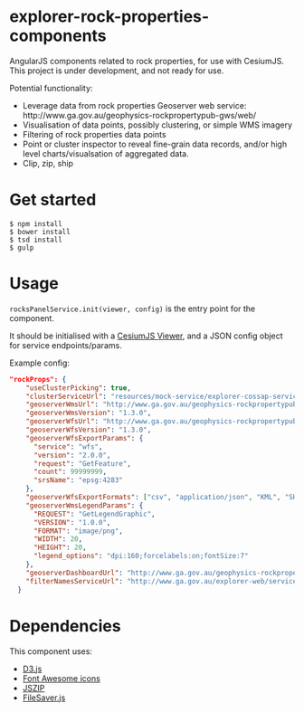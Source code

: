 # explorer-rock-properties-components

AngularJS components related to rock properties, for use with CesiumJS.<br/>
This project is under development, and not ready for use.

Potential functionality:

<ul>
	<li>Leverage data from rock properties Geoserver web service: http://www.ga.gov.au/geophysics-rockpropertypub-gws/web/</li>
	<li>Visualisation of data points, possibly clustering, or simple WMS imagery</li>
	<li>Filtering of rock properties data points</li>
	<li>Point or cluster inspector to reveal fine-grain data records, and/or high level charts/visualsation of aggregated data.</li>
	<li>Clip, zip, ship</li>
</ul>	

# Get started

```shell
$ npm install
$ bower install
$ tsd install
$ gulp
```


# Usage

`rocksPanelService.init(viewer, config)` is the entry point for the component.

It should be initialised with a <a href="https://cesiumjs.org/Cesium/Build/Documentation/Viewer.html">CesiumJS Viewer</a>, and a JSON config object for service endpoints/params.

Example config:

```json
"rockProps": {
	"useClusterPicking": true,
	"clusterServiceUrl": "resources/mock-service/explorer-cossap-services/service/rock-properties/clusters",
	"geoserverWmsUrl": "http://www.ga.gov.au/geophysics-rockpropertypub-gws/ga_rock_properties_wms/wms",
	"geoserverWmsVersion": "1.3.0",
	"geoserverWfsUrl": "http://www.ga.gov.au/geophysics-rockpropertypub-gws/ga_rock_properties_wfs/wfs/ows",
	"geoserverWfsVersion": "1.3.0",
	"geoserverWfsExportParams": {
	  "service": "wfs",
	  "version": "2.0.0",
	  "request": "GetFeature",
	  "count": 99999999,
	  "srsName": "epsg:4283"
	},
	"geoserverWfsExportFormats": ["csv", "application/json", "KML", "SHAPE-ZIP"],
	"geoserverWmsLegendParams": {
	  "REQUEST": "GetLegendGraphic",
	  "VERSION": "1.0.0",
	  "FORMAT": "image/png",
	  "WIDTH": 20,
	  "HEIGHT": 20,
	  "legend_options": "dpi:160;forcelabels:on;fontSize:7"
	},
	"geoserverDashboardUrl": "http://www.ga.gov.au/geophysics-rockpropertypub-gws/web/?wicket:bookmarkablePage=:org.geoserver.web.demo.MapPreviewPage",
	"filterNamesServiceUrl": "http://www.ga.gov.au/explorer-web/service/rockprops/filters"
  }
```

# Dependencies

This component uses:

<ul>
	<li><a href="http://d3js.org/">D3.js</a></li>
	<li><a href="http://fortawesome.github.io/Font-Awesome/">Font Awesome icons</a></li>
	<li><a href="https://stuk.github.io/jszip/">JSZIP</a></li>
	<li><a href="https://github.com/Teleborder/FileSaver.js">FileSaver.js</a></li> 
</ul>
